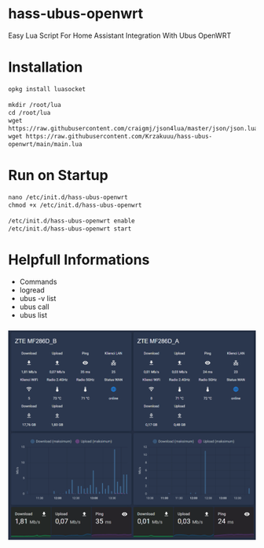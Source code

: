 # hass-ubus-openwrt

Easy Lua Script For Home Assistant Integration With Ubus OpenWRT

# Installation

```
opkg install luasocket

mkdir /root/lua
cd /root/lua
wget https://raw.githubusercontent.com/craigmj/json4lua/master/json/json.lua
wget https://raw.githubusercontent.com/Krzakuuu/hass-ubus-openwrt/main/main.lua

```

# Run on Startup

```
nano /etc/init.d/hass-ubus-openwrt 
chmod +x /etc/init.d/hass-ubus-openwrt

/etc/init.d/hass-ubus-openwrt enable
/etc/init.d/hass-ubus-openwrt start
```

# Helpfull Informations

* Commands  
 * logread  
 * ubus -v list 
 * ubus call 
 * ubus list 

### <img src="https://github.com/Krzakuuu/hass-ubus-openwrt/blob/main/Hassio.png?raw=true"> 